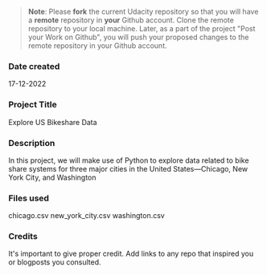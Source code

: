 >**Note**: Please **fork** the current Udacity repository so that you will have a **remote** repository in **your** Github account. Clone the remote repository to your local machine. Later, as a part of the project "Post your Work on Github", you will push your proposed changes to the remote repository in your Github account.

### Date created
17-12-2022

### Project Title
Explore US Bikeshare Data


### Description
In this project, we will make use of Python to explore data related to bike share systems for three major cities in the United States—Chicago, New York City, and Washington

### Files used
chicago.csv
new_york_city.csv
washington.csv

### Credits
It's important to give proper credit. Add links to any repo that inspired you or blogposts you consulted.

